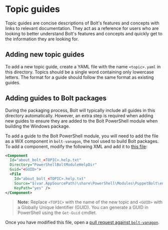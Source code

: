 # Topic guides

Topic guides are concise descriptions of Bolt's features and concepts with links
to relevant documentation. They act as a reference for users who are looking to
better understand Bolt's features and concepts and quickly get to the
information they are looking for.

## Adding new topic guides

To add a new topic guide, create a YAML file with the name `<topic>.yaml` in this
directory. Topics should be a single word containing only lowercase letters. The
format for a guide should follow the same format as existing guides.

## Adding guides to Bolt packages

During the packaging process, Bolt will typically include all guides in this
directory automatically. However, an extra step is required when adding new
guides to ensure they are added to the Bolt PowerShell module when building the
Windows package.

To add a guide to the Bolt PowerShell module, you will need to add the file as a
WiX component in `bolt-vanagon`, the tool used to build Bolt packages. To add a
component, modify the following XML and add it to [this
file](https://github.com/puppetlabs/bolt-vanagon/blob/main/resources/windows/wix/powershell.wxs.erb):

```xml
<Component
  Id="about_bolt_<TOPIC>.help.txt"
  Directory="PowerShellBoltModuleHelpDir"
  Guid="<GUID>">
  <File
    Id="about_bolt_<TOPIC>.help.txt"
    Source="$(var.AppSourcePath)\share\PowerShell\Modules\PuppetBolt\en-US\about_bolt_<TOPIC>.help.txt"
    KeyPath="yes" />
</Component>
```

> **Note:** Replace `<TOPIC>` with the name of the new topic and `<GUID>` with a
> Globally Unique Identifier (GUID). You can generate a GUID in PowerShell using
> the `Get-Guid` cmdlet.

Once you have modified this file, open a [pull request against
`bolt-vanagon`](https://github.com/puppetlabs/bolt-vanagon/pulls).
